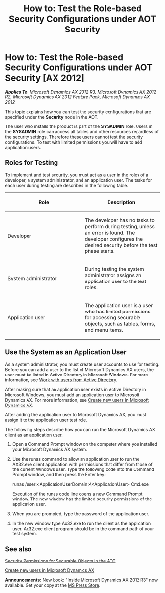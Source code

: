 ﻿---
title: 'How to: Test the Role-based Security Configurations under AOT Security'
TOCTitle: 'How to: Test the Role-based Security Configurations under AOT Security'
ms:assetid: 4480f84e-a7d8-4628-996b-0e910bad4387
ms:mtpsurl: https://msdn.microsoft.com/en-us/library/Gg845089(v=AX.60)
ms:contentKeyID: 35242959
ms.date: 05/18/2015
mtps_version: v=AX.60
---

# How to: Test the Role-based Security Configurations under AOT Security [AX 2012]


_**Applies To:** Microsoft Dynamics AX 2012 R3, Microsoft Dynamics AX 2012 R2, Microsoft Dynamics AX 2012 Feature Pack, Microsoft Dynamics AX 2012_

This topic explains how you can test the security configurations that are specified under the **Security** node in the AOT.

The user who installs the product is part of the **SYSADMIN** role. Users in the **SYSADMIN** role can access all tables and other resources regardless of the security settings. Therefore these users cannot test the security configurations. To test with limited permissions you will have to add application users.

## Roles for Testing

To implement and test security, you must act as a user in the roles of a developer, a system administrator, and an application user. The tasks for each user during testing are described in the following table.

<table>
<colgroup>
<col style="width: 50%" />
<col style="width: 50%" />
</colgroup>
<thead>
<tr class="header">
<th><p>Role</p></th>
<th><p>Description</p></th>
</tr>
</thead>
<tbody>
<tr class="odd">
<td><p>Developer</p></td>
<td><p>The developer has no tasks to perform during testing, unless an error is found. The developer configures the desired security before the test phase starts.</p></td>
</tr>
<tr class="even">
<td><p>System administrator</p></td>
<td><p>During testing the system administrator assigns an application user to the test roles.</p></td>
</tr>
<tr class="odd">
<td><p>Application user</p></td>
<td><p>The application user is a user who has limited permissions for accessing securable objects, such as tables, forms, and menu items.</p></td>
</tr>
</tbody>
</table>


## Use the System as an Application User

As a system administrator, you must create user accounts to use for testing. Before you can add a user to the list of Microsoft Dynamics AX users, the user must be listed in Active Directory in Microsoft Windows. For more information, see [Work with users from Active Directory](https://msdn.microsoft.com/en-us/library/aa497043\(v=ax.60\)).

After making sure that an application user exists in Active Directory in Microsoft Windows, you must add an application user to Microsoft Dynamics AX. For more information, see [Create new users in Microsoft Dynamics AX](https://msdn.microsoft.com/en-us/library/aa548139\(v=ax.60\)).

After adding the application user to Microsoft Dynamics AX, you must assign it to the application user test role.

The following steps describe how you can run the Microsoft Dynamics AX client as an application user.

1.  Open a Command Prompt window on the computer where you installed your Microsoft Dynamics AX system.

2.  Use the runas command to allow an application user to run the AX32.exe client application with permissions that differ from those of the current Windows user. Type the following code into the Command Prompt window, and then press the Enter key:
    
    runas /user:\<ApplicationUserDomain\>\\\<ApplicationUser\> Cmd.exe
    
    Execution of the runas code line opens a new Command Prompt window. The new window has the limited security permissions of the application user.

3.  When you are prompted, type the password of the application user.

4.  In the new window type Ax32.exe to run the client as the application user. Ax32.exe client program should be in the command path of your test system.

## See also

[Security Permissions for Securable Objects in the AOT](security-permissions-for-securable-objects-in-the-aot.md)

[Create new users in Microsoft Dynamics AX](https://msdn.microsoft.com/en-us/library/aa548139\(v=ax.60\))

  
**Announcements:** New book: "Inside Microsoft Dynamics AX 2012 R3" now available. Get your copy at the [MS Press Store](https://www.microsoftpressstore.com/store/inside-microsoft-dynamics-ax-2012-r3-9780735685109).


